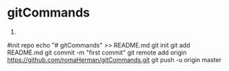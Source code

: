 # gitCommands

1)
#init repo 
echo "# gitCommands" >> README.md
git init
git add README.md
git commit -m "first commit"
git remote add origin https://github.com/romaHerman/gitCommands.git
git push -u origin master


